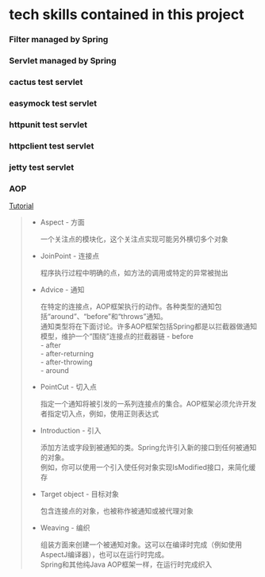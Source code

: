 # tech skills contained in this project
### Filter managed by Spring
### Servlet managed by Spring
### cactus test servlet
### easymock test servlet
### httpunit test servlet
### httpclient test servlet
### jetty test servlet
### AOP
[Tutorial](https://www.tutorialspoint.com/springaop/springaop_implementations.htm "tutorialspoint")
>* Aspect - 方面<br>
    <p>
    一个关注点的模块化，这个关注点实现可能另外横切多个对象
>* JoinPoint - 连接点<br>
    <p>
    程序执行过程中明确的点，如方法的调用或特定的异常被抛出
>* Advice - 通知<br>
    <p>
    在特定的连接点，AOP框架执行的动作。各种类型的通知包括“around”、“before”和“throws”通知。<br>
    通知类型将在下面讨论。许多AOP框架包括Spring都是以拦截器做通知模型，维护一个“围绕”连接点的拦截器链
    - before<br>
    - after<br>
    - after-returning<br>
    - after-throwing<br>
    - around<br>
>* PointCut - 切入点<br>
    <p>
    指定一个通知将被引发的一系列连接点的集合。AOP框架必须允许开发者指定切入点，例如，使用正则表达式
>* Introduction - 引入<br>
    <p>
    添加方法或字段到被通知的类。Spring允许引入新的接口到任何被通知的对象。<br>
    例如，你可以使用一个引入使任何对象实现IsModified接口，来简化缓存
>* Target object - 目标对象<br>
    <p>
    包含连接点的对象，也被称作被通知或被代理对象
>* Weaving - 编织<br>
    <p>
    组装方面来创建一个被通知对象。这可以在编译时完成（例如使用AspectJ编译器），也可以在运行时完成。<br>
    Spring和其他纯Java AOP框架一样，在运行时完成织入